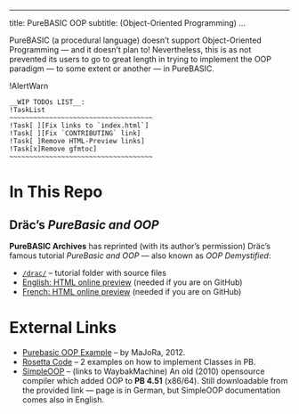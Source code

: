 
---
title:     PureBASIC OOP
subtitle:  (Object-Oriented Programming)
...


PureBASIC (a procedural language) doesn’t support Object-Oriented Programming — and it doesn’t plan to! Nevertheless, this is as not prevented its users to go to great length in trying to implement the OOP paradigm — to some extent or another — in PureBASIC.

!AlertWarn
~~~~~~~~~~~~~~~~~~~~~~~~~~~~~~~~~~~~~~~~~~~~~~~~~~~~~~~~~~~~~~~~~~~~~~~~
__WIP TODOs LIST__:
!TaskList
~~~~~~~~~~~~~~~~~~~~~~~~~~~~~~~~~~~~
!Task[ ][Fix links to `index.html`]
!Task[ ][Fix `CONTRIBUTING` link]
!Task[ ]Remove HTML-Preview links]
!Task[x]Remove gfmtoc]
~~~~~~~~~~~~~~~~~~~~~~~~~~~~~~~~~~~~
~~~~~~~~~~~~~~~~~~~~~~~~~~~~~~~~~~~~~~~~~~~~~~~~~~~~~~~~~~~~~~~~~~~~~~~~



In This Repo
============

Dräc’s *PureBasic and OOP*
--------------------------

**PureBASIC Archives** has reprinted (with its author’s permission) Dräc’s famous tutorial *PureBasic and OOP* — also known as *OOP Demystified*:

-   [`/drac/`](./drac/index.html) – tutorial folder with source files
-   [English: HTML online preview](http://htmlpreview.github.io/?https://github.com/tajmone/purebasic-archives/blob/master/tutorials/oop/drac/en/OOP-Demystified.html) (needed if you are on GitHub)
-   [French: HTML online preview](http://htmlpreview.github.io/?https://github.com/tajmone/purebasic-archives/blob/master/tutorials/oop/drac/fr/POO-Demystifiee.html) (needed if you are on GitHub)

External Links
==============

-   [Purebasic OOP Example](http://zfgc.com/forum/index.php?topic=39610.0) – by MaJoRa, 2012.
-   [Rosetta Code](http://rosettacode.org/wiki/Classes#PureBasic) – 2 examples on how to implement Classes in PB.
-   [SimpleOOP](https://web.archive.org/web/20160312160643/http://development-lounge.de/viewtopic.php?t=5915) – (links to WaybakMachine) An old (2010) opensource compiler which added OOP to **PB 4.51** (x86/64). Still downloadable from the provided link — page is in German, but SimpleOOP documentation comes also in English.

